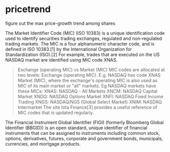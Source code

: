 # pricetrend
figure out the max price-growth trend among shares


The Market Identifier Code (MIC) (ISO 10383) is a unique identification code used to identify securities trading exchanges, regulated and non-regulated trading markets. The MIC is a four alphanumeric character code, and is defined in ISO 10383.[1] by the International Organization for Standardization (ISO).[2] For example, trades that are executed on the US NASDAQ market are identified using MIC code XNAS.

> Exchange (operating MIC) vs Market (MIC)
> MIC codes are allocated at two levels:
> Exchange (operating MIC). E.g. NASDAQ has code XNAS
> Market (MIC), where the exchange's operating MIC is also used as MIC of its main market or "all" markets. Eg NASDAQ markets have these MICs:
> XNAS: NASDAQ - All Markets
> XNCM: NASDAQ Capital Market
> XNDQ: NASDAQ Options Market
> XNFI: NASDAQ Fixed Income Trading
> XNGS: NASDAQ/NGS (Global Select Market)
> XNIM: NASDAQ Intermarket
> The site Iota Finance[3] provides a useful reference of MIC codes that is updated regularly.

The Financial Instrument Global Identifier (FIGI) (formerly Bloomberg Global Identifier (BBGID)) is an open standard, unique identifier of financial instruments that can be assigned to instruments including common stock, options, derivatives, futures, corporate and government bonds, municipals, currencies, and mortgage products.
